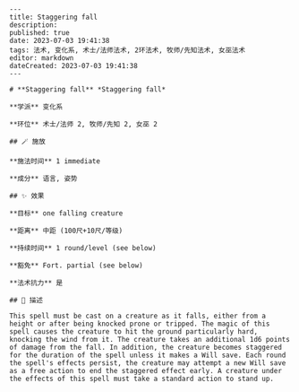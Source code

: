 
    ---
    title: Staggering fall
    description: 
    published: true
    date: 2023-07-03 19:41:38
    tags: 法术, 变化系, 术士/法师法术, 2环法术, 牧师/先知法术, 女巫法术
    editor: markdown
    dateCreated: 2023-07-03 19:41:38
    ---

    # **Staggering fall** *Staggering fall*

    **学派** 变化系 

    **环位** 术士/法师 2, 牧师/先知 2, 女巫 2

    ## 🪄 施放

    **施法时间** 1 immediate

    **成分** 语言, 姿势

    ## ✨ 效果 

    **目标** one falling creature 

    **距离** 中距 (100尺+10尺/等级)  

    **持续时间** 1 round/level (see below) 

    **豁免** Fort. partial (see below)

    **法术抗力** 是

    ## 📖 描述

    This spell must be cast on a creature as it falls, either from a height or after being knocked prone or tripped. The magic of this spell causes the creature to hit the ground particularly hard, knocking the wind from it. The creature takes an additional 1d6 points of damage from the fall. In addition, the creature becomes staggered for the duration of the spell unless it makes a Will save. Each round the spell's effects persist, the creature may attempt a new Will save as a free action to end the staggered effect early. A creature under the effects of this spell must take a standard action to stand up.
    